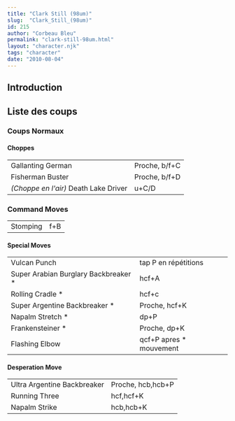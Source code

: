 ```yaml
---
title: "Clark Still (98um)"
slug:  "Clark_Still_(98um)"
id: 215
author: "Corbeau Bleu"
permalink: "clark-still-98um.html"
layout: "character.njk"
tags: "character"
date: "2010-08-04"
---
```


## Introduction

## Liste des coups

### Coups Normaux

#### Choppes

|                                       |               |
|---------------------------------------|---------------|
| Gallanting German                     | Proche, b/f+C |
| Fisherman Buster                      | Proche, b/f+D |
| *(Choppe en l'air)* Death Lake Driver | u+C/D         |

### Command Moves

|          |     |
|----------|-----|
| Stomping | f+B |

#### Special Moves

|                                       |                          |
|---------------------------------------|--------------------------|
| Vulcan Punch                          | tap P en répétitions     |
| Super Arabian Burglary Backbreaker \* | hcf+A                    |
| Rolling Cradle \*                     | hcf+c                    |
| Super Argentine Backbreaker \*        | Proche, hcf+K            |
| Napalm Stretch \*                     | dp+P                     |
| Frankensteiner \*                     | Proche, dp+K             |
| Flashing Elbow                        | qcf+P apres \* mouvement |

#### Desperation Move

|                             |                   |
|-----------------------------|-------------------|
| Ultra Argentine Backbreaker | Proche, hcb,hcb+P |
| Running Three               | hcf,hcf+K         |
| Napalm Strike               | hcb,hcb+K         |
